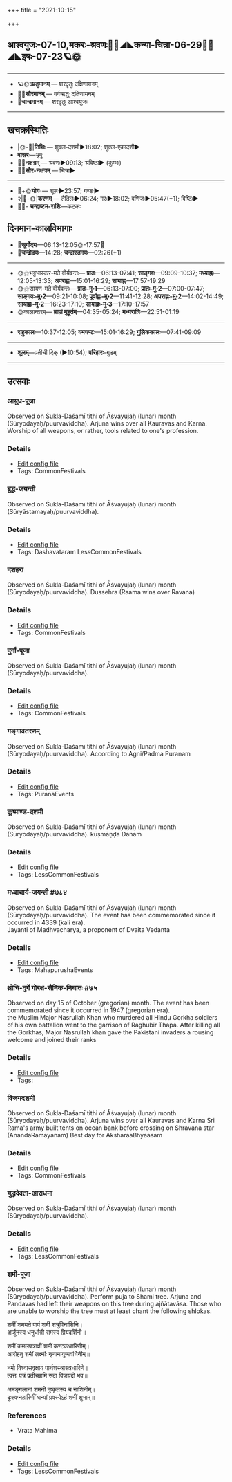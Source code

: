 +++
title = "2021-10-15"

+++
## आश्वयुजः-07-10,मकरः-श्रवणः🌛🌌◢◣कन्या-चित्रा-06-29🌌🌞◢◣इषः-07-23🪐🌞
___________________
- 🪐🌞**ऋतुमानम्** — शरदृतुः दक्षिणायनम्
- 🌌🌞**सौरमानम्** — वर्षऋतुः दक्षिणायनम्
- 🌛**चान्द्रमानम्** — शरदृतुः आश्वयुजः
___________________


## खचक्रस्थितिः
- |🌞-🌛|**तिथिः** — शुक्ल-दशमी►18:02; शुक्ल-एकादशी►  
- **वासरः**—भृगुः  
- 🌌🌛**नक्षत्रम्** — श्रवणः►09:13; श्रविष्ठा► (कुम्भः)  
- 🌌🌞**सौर-नक्षत्रम्** — चित्रा►  
___________________
- 🌛+🌞**योगः** — शूलः►23:57; गण्डः►  
- २|🌛-🌞|**करणम्** — तैतिलः►06:24; गरः►18:02; वणिजः►05:47(+1); विष्टिः►  
- 🌌🌛- **चन्द्राष्टम-राशिः**—कटकः  


## दिनमान-कालविभागाः
- 🌅**सूर्योदयः**—06:13-12:05🌞️-17:57🌇  
- 🌛**चन्द्रोदयः**—14:28; **चन्द्रास्तमयः**—02:26(+1)  
___________________
- 🌞⚝भट्टभास्कर-मते वीर्यवन्तः— **प्रातः**—06:13-07:41; **साङ्गवः**—09:09-10:37; **मध्याह्नः**—12:05-13:33; **अपराह्णः**—15:01-16:29; **सायाह्नः**—17:57-19:29  
- 🌞⚝सायण-मते वीर्यवन्तः— **प्रातः-मु॰1**—06:13-07:00; **प्रातः-मु॰2**—07:00-07:47; **साङ्गवः-मु॰2**—09:21-10:08; **पूर्वाह्णः-मु॰2**—11:41-12:28; **अपराह्णः-मु॰2**—14:02-14:49; **सायाह्णः-मु॰2**—16:23-17:10; **सायाह्णः-मु॰3**—17:10-17:57  
- 🌞कालान्तरम्— **ब्राह्मं मुहूर्तम्**—04:35-05:24; **मध्यरात्रिः**—22:51-01:19  
___________________
- **राहुकालः**—10:37-12:05; **यमघण्टः**—15:01-16:29; **गुलिककालः**—07:41-09:09  
___________________
- **शूलम्**—प्रतीची दिक् (►10:54); **परिहारः**–गुडम्  
___________________

## उत्सवाः
### आयुध-पूजा

Observed on Śukla-Daśamī tithi of Āśvayujaḥ (lunar) month (Sūryodayaḥ/puurvaviddha). Arjuna wins over all Kauravas and Karna. Worship of all weapons, or rather, tools related to one's profession.

### Details
- [Edit config file](https://github.com/sanskrit-coders/adyatithi/tree/master/general/lunar_month/tithi/07/10/Ayudha~pUjA.toml)
- Tags: CommonFestivals


### बुद्ध-जयन्ती

Observed on Śukla-Daśamī tithi of Āśvayujaḥ (lunar) month (Sūryāstamayaḥ/puurvaviddha). 

### Details
- [Edit config file](https://github.com/sanskrit-coders/adyatithi/tree/master/mahApuruSha/general/lunar_month/tithi/07/10/buddha~jayantI.toml)
- Tags: Dashavataram LessCommonFestivals


### दशहरा

Observed on Śukla-Daśamī tithi of Āśvayujaḥ (lunar) month (Sūryodayaḥ/puurvaviddha). Dussehra (Raama wins over Ravana)

### Details
- [Edit config file](https://github.com/sanskrit-coders/adyatithi/tree/master/devatA/vaiShNava/lunar_month/tithi/07/10/dazaharA.toml)
- Tags: CommonFestivals


### दुर्गा-पूजा

Observed on Śukla-Daśamī tithi of Āśvayujaḥ (lunar) month (Sūryodayaḥ/puurvaviddha). 

### Details
- [Edit config file](https://github.com/sanskrit-coders/adyatithi/tree/master/devatA/shakti/lunar_month/tithi/07/10/durgA-pUjA.toml)
- Tags: CommonFestivals


### गङ्गावतरणम्

Observed on Śukla-Daśamī tithi of Āśvayujaḥ (lunar) month (Sūryodayaḥ/puurvaviddha). According to Agni/Padma Puranam

### Details
- [Edit config file](https://github.com/sanskrit-coders/adyatithi/tree/master/devatA/nadI/lunar_month/tithi/07/10/gaGgAvataraNam.toml)
- Tags: PuranaEvents


### कूष्माण्ड-दशमी

Observed on Śukla-Daśamī tithi of Āśvayujaḥ (lunar) month (Sūryodayaḥ/puurvaviddha). kūṣmāṇḍa Danam

### Details
- [Edit config file](https://github.com/sanskrit-coders/adyatithi/tree/master/general/lunar_month/tithi/07/10/kUSmANDa-dazamI.toml)
- Tags: LessCommonFestivals


### मध्वाचार्य-जयन्ती #७८४

Observed on Śukla-Daśamī tithi of Āśvayujaḥ (lunar) month (Sūryodayaḥ/puurvaviddha). The event has been commemorated since it occurred in 4339 (kali era).  
Jayanti of Madhvacharya, a proponent of Dvaita Vedanta

### Details
- [Edit config file](https://github.com/sanskrit-coders/adyatithi/tree/master/mahApuruSha/mAdhva-misc/lunar_month/tithi/07/10/madhvAcArya~jayantI.toml)
- Tags: MahapurushaEvents


### थ्रोचि-दुर्गे गोरक्ष-सैनिक-निघातः #७५

Observed on day 15 of October (gregorian) month. The event has been commemorated since it occurred in 1947 (gregorian era).  
the Muslim Major Nasrullah Khan who murdered all Hindu Gorkha soldiers of his own battalion went to the garrison of Raghubir Thapa. After killing all the Gorkhas, Major Nasrullah khan gave the Pakistani invaders a rousing welcome and joined their ranks

### Details
- [Edit config file](https://github.com/sanskrit-coders/adyatithi/tree/master/mahApuruSha/xatra-later/gregorian/day/10/15/throchi-durge_goraxa-sainika-nighAtaH.toml)
- Tags: 


### विजयदशमी

Observed on Śukla-Daśamī tithi of Āśvayujaḥ (lunar) month (Sūryodayaḥ/puurvaviddha). Arjuna wins over all Kauravas and Karna
Sri Rama's army built tents on ocean bank before crossing on Shravana star (AnandaRamayanam)
Best day for AksharaaBhyaasam

### Details
- [Edit config file](https://github.com/sanskrit-coders/adyatithi/tree/master/general/lunar_month/tithi/07/10/vijayadazamI.toml)
- Tags: CommonFestivals


### युद्धदेवता-आराधना

Observed on Śukla-Daśamī tithi of Āśvayujaḥ (lunar) month (Sūryodayaḥ/puurvaviddha). 

### Details
- [Edit config file](https://github.com/sanskrit-coders/adyatithi/tree/master/general/lunar_month/tithi/07/10/yuddhadEvatA-ArAdhanA.toml)
- Tags: LessCommonFestivals


### शमी-पूजा

Observed on Śukla-Daśamī tithi of Āśvayujaḥ (lunar) month (Sūryodayaḥ/puurvaviddha). Perform puja to Shami tree. Arjuna and Pandavas had left their weapons on this tree during ajñātavāsa. Those who are unable to worship the tree must at least chant the following shlokas.

शमीं शमयते पापं शमी शत्रुविनाशिनि।  
अर्जुनस्य धनुर्धात्री रामस्य प्रियदर्शिनी॥  
  
शमीं कमलपत्राक्षीं शमीं कण्टकधारिणीम्।  
आरोहतु शमीं लक्ष्मीः नृणामायुष्यवर्धिनीम्॥  
  
नमो विश्वासवृक्षाय पार्थशस्त्रास्त्रधारिणे।  
त्वत्तः पत्रं प्रतीच्छामि सदा विजयदो भव॥  
  
अमङ्गलानां शमनीं दुष्कृतस्य च नाशिनीम्।  
दुःस्वप्नहारिणीं धन्यां प्रवस्येऽहं शमीं शुभाम्॥  



### References
- Vrata Mahima


### Details
- [Edit config file](https://github.com/sanskrit-coders/adyatithi/tree/master/devatA/misc-flora/lunar_month/tithi/07/10/zamI-pUjA.toml)
- Tags: LessCommonFestivals


